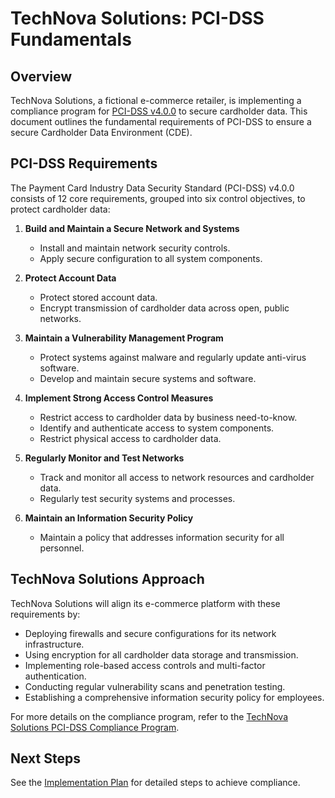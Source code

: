 # TechNova Solutions: PCI-DSS Fundamentals

## Overview
TechNova Solutions, a fictional e-commerce retailer, is implementing a compliance program for [PCI-DSS v4.0.0](https://www.pcisecuritystandards.org/document_library/?document=pci_dss) to secure cardholder data. This document outlines the fundamental requirements of PCI-DSS to ensure a secure Cardholder Data Environment (CDE).

## PCI-DSS Requirements
The Payment Card Industry Data Security Standard (PCI-DSS) v4.0.0 consists of 12 core requirements, grouped into six control objectives, to protect cardholder data:

1. **Build and Maintain a Secure Network and Systems**
   - Install and maintain network security controls.
   - Apply secure configuration to all system components.

2. **Protect Account Data**
   - Protect stored account data.
   - Encrypt transmission of cardholder data across open, public networks.

3. **Maintain a Vulnerability Management Program**
   - Protect systems against malware and regularly update anti-virus software.
   - Develop and maintain secure systems and software.

4. **Implement Strong Access Control Measures**
   - Restrict access to cardholder data by business need-to-know.
   - Identify and authenticate access to system components.
   - Restrict physical access to cardholder data.

5. **Regularly Monitor and Test Networks**
   - Track and monitor all access to network resources and cardholder data.
   - Regularly test security systems and processes.

6. **Maintain an Information Security Policy**
   - Maintain a policy that addresses information security for all personnel.

## TechNova Solutions Approach
TechNova Solutions will align its e-commerce platform with these requirements by:
- Deploying firewalls and secure configurations for its network infrastructure.
- Using encryption for all cardholder data storage and transmission.
- Implementing role-based access controls and multi-factor authentication.
- Conducting regular vulnerability scans and penetration testing.
- Establishing a comprehensive information security policy for employees.

For more details on the compliance program, refer to the [TechNova Solutions PCI-DSS Compliance Program](TechNovaSolutionsPCIDSSCompliance.md).

## Next Steps
See the [Implementation Plan](TechNovaSolutionsPCIDSSImplementationPlan.md) for detailed steps to achieve compliance.
